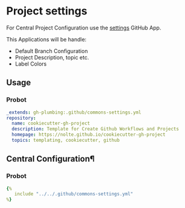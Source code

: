 # Project settings

For Central Project Configuration use the [settings](https://probot.github.io/apps/settings/) GitHub App.

This Applications will be handle:

* Default Branch Configuration
* Project Description, topic etc.
* Label Colors


## Usage

### Probot

```yaml
_extends: gh-plumbing:.github/commons-settings.yml
repository:
  name: cookiecutter-gh-project
  description: Template for Create Github Workflows and Projects
  homepage: https://nolte.github.io/cookiecutter-gh-project
  topics: templating, cookiecutter, github
```

## Central Configuration¶

### Probot

```yaml
{%
   include "../../.github/commons-settings.yml"
%}
```
